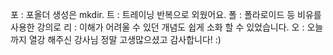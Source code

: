 포 : 포올더 생성은 mkdir.
트 : 트레이닝 반복으로 외웠어요.
폴 : 폴라로이드 등 비유를 사용한 강의로 
리 : 이해가 어려울 수 있던 개념도 쉽게 소화 할 수 있었습니다.
오 : 오늘까지 열강 해주신 강사님 정말 고생많으셨고 감사합니다! :)
